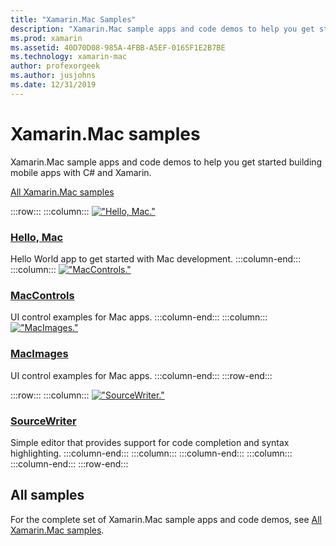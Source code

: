 ```yaml
---
title: "Xamarin.Mac Samples"
description: "Xamarin.Mac sample apps and code demos to help you get started building mobile apps with C# and Xamarin."
ms.prod: xamarin
ms.assetid: 40D70D08-985A-4FBB-A5EF-0165F1E2B7BE
ms.technology: xamarin-mac
author: profexorgeek
ms.author: jusjohns
ms.date: 12/31/2019
---
```


# Xamarin.Mac samples

Xamarin.Mac sample apps and code demos to help you get started building mobile apps with C# and Xamarin.

[All Xamarin.Mac samples](/samples/browse/?products=xamarin&term=Xamarin.Mac)

:::row:::
    :::column:::
[!["Hello, Mac."](images/hellomac.png)](/samples/xamarin/mac-samples/hello-mac/)

### [Hello, Mac](/samples/xamarin/mac-samples/hello-mac/)

Hello World app to get started with Mac development.
    :::column-end:::
    :::column:::
[!["MacControls."](images/controls.png)](/samples/xamarin/mac-samples/maccontrols/)

### [MacControls](/samples/xamarin/mac-samples/maccontrols/)

UI control examples for Mac apps.
    :::column-end:::
    :::column:::
[!["MacImages."](images/images.png)](/samples/xamarin/mac-samples/macimages/)

### [MacImages](/samples/xamarin/mac-samples/macimages/)

UI control examples for Mac apps.
    :::column-end:::
:::row-end:::

:::row:::
    :::column:::
[!["SourceWriter."](images/sourcewriter.png)](/samples/xamarin/mac-samples/sourcewriter/)

### [SourceWriter](/samples/xamarin/mac-samples/sourcewriter/)

Simple editor that provides support for code completion and syntax highlighting.
    :::column-end:::
    :::column:::
    :::column-end:::
    :::column:::
    :::column-end:::
:::row-end:::

## All samples

For the complete set of Xamarin.Mac sample apps and code demos, see [All Xamarin.Mac samples](/samples/browse/?products=xamarin&term=Xamarin.Mac).